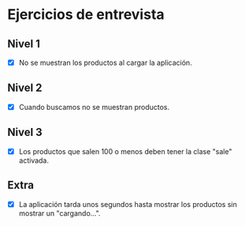 # Ejercicios de entrevista

## Nivel 1

- [x] No se muestran los productos al cargar la aplicación.

## Nivel 2

- [x] Cuando buscamos no se muestran productos.

## Nivel 3

- [x] Los productos que salen 100 o menos deben tener la clase "sale" activada.

## Extra

- [x] La aplicación tarda unos segundos hasta mostrar los productos sin mostrar un "cargando...".
